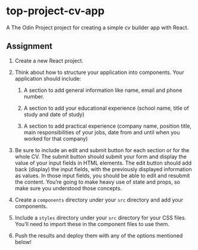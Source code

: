 # top-project-cv-app
A The Odin Project project for creating a simple cv builder app with React.

## Assignment
1. Create a new React project.

1. Think about how to structure your application into components. Your application should include:

    1. A section to add general information like name, email and phone number.

    1. A section to add your educational experience (school name, title of study and date of study)

    1. A section to add practical experience (company name, position title, main responsibilities of your jobs, date from and until when you worked for that company)

1. Be sure to include an edit and submit button for each section or for the whole CV. The submit button should submit your form and display the value of your input fields in HTML elements. The edit button should add back (display) the input fields, with the previously displayed information as values. In those input fields, you should be able to edit and resubmit the content. You’re going to make heavy use of state and props, so make sure you understood those concepts.

1. Create a `components` directory under your `src` directory and add your components.

1. Include a `styles` directory under your `src` directory for your CSS files. You’ll need to import these in the component files to use them.

1. Push the results and deploy them with any of the options mentioned below!